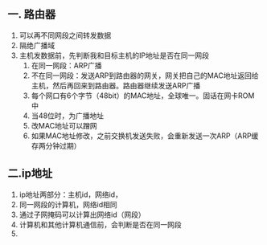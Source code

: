 ## 一. 路由器

1. 可以再不同网段之间转发数据
2. 隔绝广播域
3. 主机发数据前，先判断我和目标主机的IP地址是否在同一网段
   1. 在同一网段：ARP广播
   2. 不在同一网段：发送ARP到路由器的网关，网关把自己的MAC地址返回给主机，然后再回来到路由器。路由器继续发送ARP广播
   3. 每个网口有6个字节（48bit）的MAC地址，全球唯一。固话在网卡ROM中
   4. 当48位时，为广播地址
   5. 改MAC地址可以蹭网
   6. 如果MAC地址修改，之前交换机发送失败，会重新发送一次ARP（ARP缓存两分钟过期）



## 二.ip地址

1. ip地址两部分：主机id，网络id，
2. 同一网段的计算机，网络id相同
3. 通过子网掩码可以计算出网络id（网段）
4. 计算机和其他计算机通信前，会判断是否在同一网段
5. 